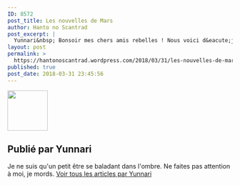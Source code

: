 ```yaml
---
ID: 8572
post_title: Les nouvelles de Mars
author: Hanto no Scantrad
post_excerpt: |
  Yunnari&nbsp; Bonsoir mes chers amis rebelles ! Nous voici d&eacute;j&agrave; le dernier jour du mois de mars, et encore une fois, le mois fut tr&egrave;s riche en &eacute;motions. Tout d'abord, nous accueillons une nouvelle membre, Nekuro, notre nouvelle checkeuse et traductrice anglais, &agrave; mon plus grand plaisir. Elle travaille vite et bien, c'est un v&eacute;ritable...... <a href="https://hantonoscantrad.wordpress.com/2018/03/31/les-nouvelles-de-mars/#more-585">Lire la suite &rarr;</a>
layout: post
permalink: >
  https://hantonoscantrad.wordpress.com/2018/03/31/les-nouvelles-de-mars/
published: true
post_date: 2018-03-31 23:45:56
---
```

<div class="feedwordpress-gaffer-full-text"><div class="author-avatar">
			<img alt="" src="https://1.gravatar.com/avatar/a436a161d37c89c3073aa421eed2af65?s=90&amp;d=identicon&amp;r=G" class="avatar avatar-90" height="90" width="90">
</div>
<div class="author-heading">
			<h2 class="author-title">Publié par <span class="author-name">Yunnari</span>
</h2>
		</div>
<p class="author-bio">
			Je ne suis qu'un petit être se baladant dans l'ombre. Ne faites pas attention à moi, je mords.			<a class="author-link" href="https://hantonoscantrad.wordpress.com/author/yunnari/" rel="author">
				Voir tous les articles par Yunnari			</a>
		</p></div>